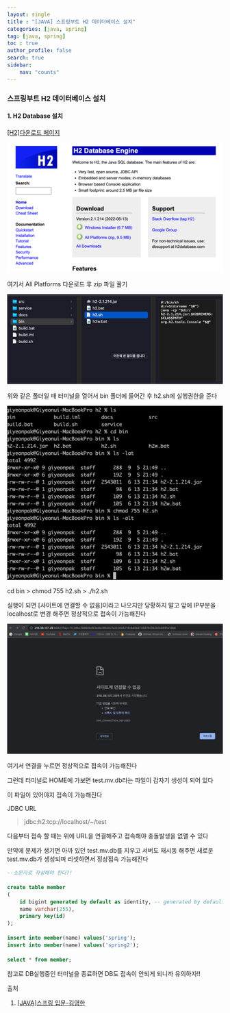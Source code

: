 ```yaml
---
layout: single
title : "[JAVA] 스프링부트 H2 데이터베이스 설치"
categories: [java, spring]
tag: [java, spring]
toc : true
author_profile: false
search: true
sidebar:
    nav: "counts"
---
```


### 스프링부트 H2 데이터베이스 설치

#### 1. H2 Database 설치

[[H2]다운로드 페이지](https://www.h2database.com/html/main.html)

![img2](../../../images/posts/java/spring/chapter11/1.png)

여기서 All Platforms 다운로드 후 zip 파일 풀기

![img2](../../../images/posts/java/spring/chapter11/2.png)

위와 같은 폴더일 때 터미널을 열어서 bin 폴더에 들어간 후 h2.sh에 실행권한을 준다

![img2](../../../images/posts/java/spring/chapter11/3.png)

cd bin > chmod 755 h2.sh > ./h2.sh

실행이 되면 [사이트에 연결할 수 없음]이라고 나오지만 당황하지 말고 앞에 IP부분을 localhost로 변경 해주면 정상적으로 접속이 가능해진다

![img2](../../../images/posts/java/spring/chapter11/4.png)

여기서 연결을 누르면 정상적으로 접속이 가능해진다

그런데 터미널로 HOME에 가보면 test.mv.db라는 파일이 갑자기 생성이 되어 있다

이 파일이 있어야지 접속이 가능해진다

JDBC URL

> jdbc:h2:tcp://localhost/~/test

다음부터 접속 할 때는 위에 URL을 연결해주고 접속해야 충돌발생을 없앨 수 있다

만약에 문제가 생기면 아까 있던 test.mv.db를 지우고 서버도 재시동 해주면 새로운 test.mv.db가 생성되며 리셋하면서 정상접속 가능해진다

```sql
--소문자로 작성해야 한다?!

create table member
(
    id bigint generated by default as identity, -- generated by default as identity = 여기에 값을 입력하지 않으면 DB가 알아서 값을 채워준다
    name varchar(255),
    primary key(id)
);

insert into member(name) values('spring');
insert into member(name) values('spring2');

select * from member;
```

참고로 DB실행중인 터미널을 종료하면 DB도 접속이 안되게 되니까 유의하자!!




출처 
 1. [[JAVA]스프링 입문-김영한](https://www.inflearn.com/course/%EC%8A%A4%ED%94%84%EB%A7%81-%EC%9E%85%EB%AC%B8-%EC%8A%A4%ED%94%84%EB%A7%81%EB%B6%80%ED%8A%B8/dashboard)


